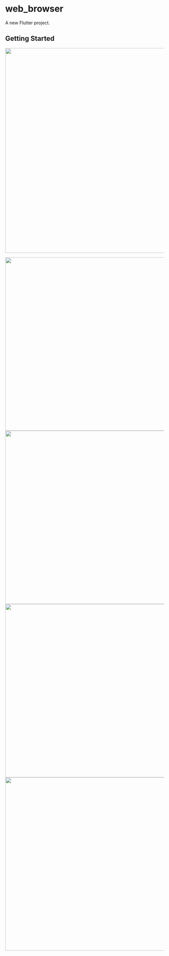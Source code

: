 # web_browser

A new Flutter project.

## Getting Started

<img src="https://user-images.githubusercontent.com/111557931/201466725-aef3358c-f023-4886-b9f9-2e98a7d600ad.mp4" style=" height:650px; " data-target="animated-image.originalImage">

<img src="https://user-images.githubusercontent.com/111557931/201466521-1a2a8500-0f91-4d32-979e-f091ad52aabe.jpg" style=" height:550px; " data-target="animated-image.originalImage">   <img src="https://user-images.githubusercontent.com/111557931/201466526-7d28e2fb-6045-41d3-8a6a-da22700e328a.jpg" style=" height:550px; " data-target="animated-image.originalImage">   <img src="https://user-images.githubusercontent.com/111557931/201466528-dd75ac95-3277-4ea5-b59a-20c30955a8e1.jpg" style=" height:550px; " data-target="animated-image.originalImage">   <img src="https://user-images.githubusercontent.com/111557931/201466529-806c421b-ae61-44ac-a639-e047a201f950.jpg)" style=" height:550px; " data-target="animated-image.originalImage">



